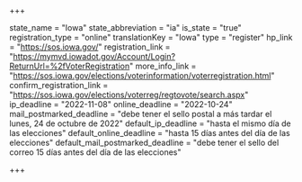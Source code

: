 +++

state_name = "Iowa"
state_abbreviation = "ia"
is_state = "true"
registration_type = "online"
translationKey = "Iowa"
type = "register"
hp_link = "https://sos.iowa.gov/"
registration_link = "https://mymvd.iowadot.gov/Account/Login?ReturnUrl=%2fVoterRegistration"
more_info_link = "https://sos.iowa.gov/elections/voterinformation/voterregistration.html"
confirm_registration_link = "https://sos.iowa.gov/elections/voterreg/regtovote/search.aspx"
ip_deadline = "2022-11-08"
online_deadline = "2022-10-24"
mail_postmarked_deadline = "debe tener el sello postal a más tardar el lunes, 24 de octubre de 2022"
default_ip_deadline = "hasta el mismo día de las elecciones"
default_online_deadline = "hasta 15 días antes del día de las elecciones"
default_mail_postmarked_deadline = "debe tener el sello del correo 15 días antes del día de las elecciones"

+++